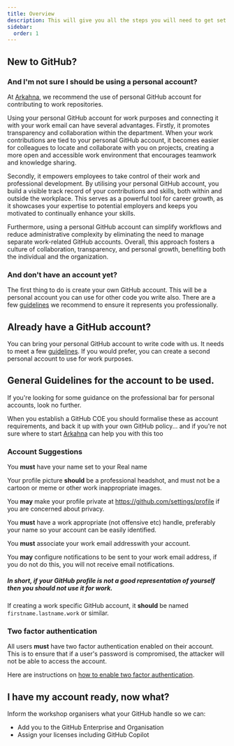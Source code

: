```yaml
---
title: Overview
description: This will give you all the steps you will need to get set up.
sidebar:
  order: 1
---
```


## New to GitHub?

### And I'm not sure I should be using a personal account?

At [Arkahna](https://arkahna.io), we recommend the use of personal GitHub account for contributing to work repositories.

Using your personal GitHub account for work purposes and connecting it with your work email can have several advantages. Firstly, it promotes transparency and collaboration within the department. When your work contributions are tied to your personal GitHub account, it becomes easier for colleagues to locate and collaborate with you on projects, creating a more open and accessible work environment that encourages teamwork and knowledge sharing.

Secondly, it empowers employees to take control of their work and professional development. By utilising your personal GitHub account, you build a visible track record of your contributions and skills, both within and outside the workplace. This serves as a powerful tool for career growth, as it showcases your expertise to potential employers and keeps you motivated to continually enhance your skills.

Furthermore, using a personal GitHub account can simplify workflows and reduce administrative complexity by eliminating the need to manage separate work-related GitHub accounts. Overall, this approach fosters a culture of collaboration, transparency, and personal growth, benefiting both the individual and the organization.

### And don't have an account yet?

The first thing to do is create your own GitHub account. This will be a personal account you can use for other code you write also. There are a few [guidelines](#general-guidelines-for-the-account-to-be-used) we recommend to ensure it represents you professionally.

## Already have a GitHub account?

You can bring your personal GitHub account to write code with us. It needs to meet a few [guidelines](#general-guidelines-for-the-account-to-be-used). If you would prefer, you can create a second personal account to use for work purposes.

## General Guidelines for the account to be used.

If you're looking for some guidance on the professional bar for personal accounts, look no further. 

When you establish a GitHub COE you should formalise these as account requirements, and back it up with your own GitHub policy... and if you're not sure where to start [Arkahna](https://arkahna.io) can help you with this too

### Account Suggestions

You **must** have your name set to your Real name

Your profile picture **should** be a professional headshot, and must not be a cartoon or meme or other work inappropriate images.

You **may** make your profile private at https://github.com/settings/profile if you are concerned about privacy.

You **must** have a work appropriate (not offensive etc) handle, preferably your name so your account can be easily identified.

You **must** associate your work email addresswith your account.

You **may** configure notifications to be sent to your work email address, if you do not do this, you will not receive email notifications.

##### In short, if your GitHub profile is not a good representation of yourself then you should not use it for work.

If creating a work specific GitHub account, it **should** be named `firstname.lastname.work` or similar.

### Two factor authentication

All users **must** have two factor authentication enabled on their account. This is to ensure that if a user's password is compromised, the attacker will not be able to access the account.

Here are instructions on [how to enable two factor authentication](https://docs.github.com/en/github/authenticating-to-github/securing-your-account-with-two-factor-authentication-2fa/configuring-two-factor-authentication).


## I have my account ready, now what?

Inform the workshop organisers what your GitHub handle so we can:

- Add you to the GitHub Enterprise and Organisation
- Assign your licenses including GitHub Copilot 


